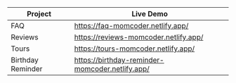 | Project      | Live Demo |
| ----------- | ----------- |
| FAQ   | https://faq-momcoder.netlify.app/        |
| Reviews   | https://reviews-momcoder.netlify.app/        |
| Tours   | https://tours-momcoder.netlify.app/        |
| Birthday Reminder      | https://birthday-reminder-momcoder.netlify.app/      |

